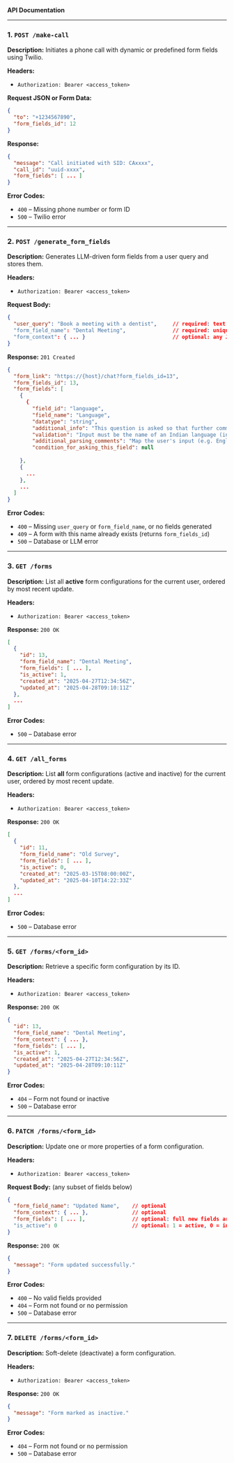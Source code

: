 **API Documentation**

---

### 1. `POST /make-call`
**Description:** Initiates a phone call with dynamic or predefined form fields using Twilio.

**Headers:**
- `Authorization: Bearer <access_token>`

**Request JSON or Form Data:**
```json
{
  "to": "+1234567890",
  "form_fields_id": 12
}
```

**Response:**
```json
{
  "message": "Call initiated with SID: CAxxxx",
  "call_id": "uuid-xxxx",
  "form_fields": [ ... ]
}
```

**Error Codes:**  
- `400` – Missing phone number or form ID  
- `500` – Twilio error  

---

### 2. `POST /generate_form_fields`
**Description:** Generates LLM-driven form fields from a user query and stores them.

**Headers:**
- `Authorization: Bearer <access_token>`

**Request Body:**
```json
{
  "user_query": "Book a meeting with a dentist",     // required: text to parse
  "form_field_name": "Dental Meeting",               // required: unique name for this form
  "form_context": { ... }                            // optional: any JSON context you want saved
}
```

**Response:** `201 Created`
```json
{
  "form_link": "https://{host}/chat?form_fields_id=13",
  "form_fields_id": 13,
  "form_fields": [
    {
      {
        "field_id": "language",
        "field_name": "Language",
        "datatype": "string",
        "additional_info": "This question is asked so that further communication can happen in that language",
        "validation": "Input must be the name of an Indian language (including English); anything else is invalid",
        "additional_parsing_comments": "Map the user's input (e.g. English, Hindi, Marathi) to its BCP 47 tag (en-IN, hi-IN, mr-IN). Reject non-Indian languages (e.g. Spanish).",
        "condition_for_asking_this_field": null
                
    },
    {
      ...
    },
    ...
  ]
}
```

**Error Codes:**  
- `400` – Missing `user_query` or `form_field_name`, or no fields generated  
- `409` – A form with this name already exists (returns `form_fields_id`)  
- `500` – Database or LLM error  

---

### 3. `GET /forms`
**Description:** List all **active** form configurations for the current user, ordered by most recent update.

**Headers:**
- `Authorization: Bearer <access_token>`

**Response:** `200 OK`
```json
[
  {
    "id": 13,
    "form_field_name": "Dental Meeting",
    "form_fields": [ ... ],
    "is_active": 1,
    "created_at": "2025-04-27T12:34:56Z",
    "updated_at": "2025-04-28T09:10:11Z"
  },
  ...
]
```

**Error Codes:**  
- `500` – Database error  

---

### 4. `GET /all_forms`
**Description:** List **all** form configurations (active and inactive) for the current user, ordered by most recent update.

**Headers:**
- `Authorization: Bearer <access_token>`

**Response:** `200 OK`
```json
[
  {
    "id": 11,
    "form_field_name": "Old Survey",
    "form_fields": [ ... ],
    "is_active": 0,
    "created_at": "2025-03-15T08:00:00Z",
    "updated_at": "2025-04-10T14:22:33Z"
  },
  ...
]
```

**Error Codes:**  
- `500` – Database error  

---

### 5. `GET /forms/<form_id>`
**Description:** Retrieve a specific form configuration by its ID.

**Headers:**
- `Authorization: Bearer <access_token>`

**Response:** `200 OK`
```json
{
  "id": 13,
  "form_field_name": "Dental Meeting",
  "form_context": { ... },
  "form_fields": [ ... ],
  "is_active": 1,
  "created_at": "2025-04-27T12:34:56Z",
  "updated_at": "2025-04-28T09:10:11Z"
}
```

**Error Codes:**  
- `404` – Form not found or inactive  
- `500` – Database error  

---

### 6. `PATCH /forms/<form_id>`
**Description:** Update one or more properties of a form configuration.

**Headers:**
- `Authorization: Bearer <access_token>`

**Request Body:** (any subset of fields below)
```json
{
  "form_field_name": "Updated Name",    // optional
  "form_context": { ... },              // optional
  "form_fields": [ ... ],               // optional: full new fields array
  "is_active": 0                        // optional: 1 = active, 0 = inactive
}
```

**Response:** `200 OK`
```json
{
  "message": "Form updated successfully."
}
```

**Error Codes:**  
- `400` – No valid fields provided  
- `404` – Form not found or no permission  
- `500` – Database error  

---

### 7. `DELETE /forms/<form_id>`
**Description:** Soft-delete (deactivate) a form configuration.

**Headers:**
- `Authorization: Bearer <access_token>`

**Response:** `200 OK`
```json
{
  "message": "Form marked as inactive."
}
```

**Error Codes:**  
- `404` – Form not found or no permission  
- `500` – Database error  

